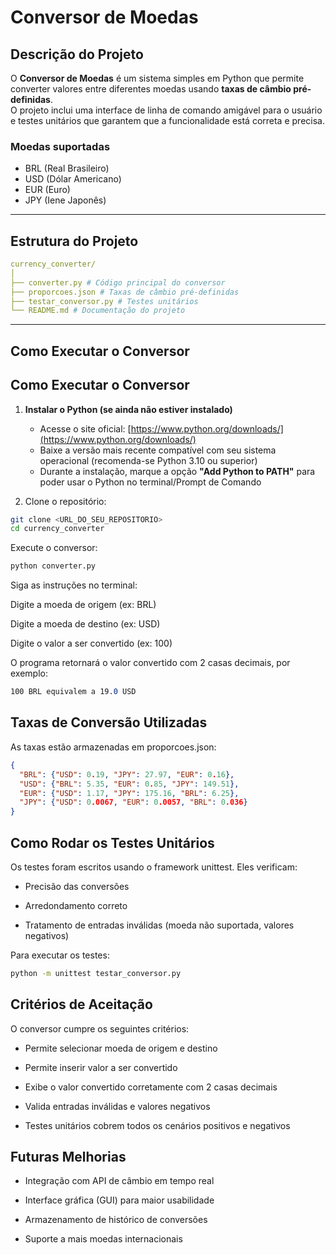 # Conversor de Moedas

## Descrição do Projeto
O **Conversor de Moedas** é um sistema simples em Python que permite converter valores entre diferentes moedas usando **taxas de câmbio pré-definidas**.  
O projeto inclui uma interface de linha de comando amigável para o usuário e testes unitários que garantem que a funcionalidade está correta e precisa.

### Moedas suportadas
- BRL (Real Brasileiro)  
- USD (Dólar Americano)  
- EUR (Euro)  
- JPY (Iene Japonês)

---

## Estrutura do Projeto
```yaml
currency_converter/
│
├── converter.py # Código principal do conversor
├── proporcoes.json # Taxas de câmbio pré-definidas
├── testar_conversor.py # Testes unitários
└── README.md # Documentação do projeto
```

---

## Como Executar o Conversor

## Como Executar o Conversor

1. **Instalar o Python (se ainda não estiver instalado)**  
   - Acesse o site oficial: [https://www.python.org/downloads/](https://www.python.org/downloads/)  
   - Baixe a versão mais recente compatível com seu sistema operacional (recomenda-se Python 3.10 ou superior)  
   - Durante a instalação, marque a opção **"Add Python to PATH"** para poder usar o Python no terminal/Prompt de Comando

2. Clone o repositório:
```bash
git clone <URL_DO_SEU_REPOSITORIO>
cd currency_converter
```
Execute o conversor:
```bash
python converter.py
```
Siga as instruções no terminal:

Digite a moeda de origem (ex: BRL)

Digite a moeda de destino (ex: USD)

Digite o valor a ser convertido (ex: 100)

O programa retornará o valor convertido com 2 casas decimais, por exemplo:

```css
100 BRL equivalem a 19.0 USD
```
## Taxas de Conversão Utilizadas

As taxas estão armazenadas em proporcoes.json:

```json
{
  "BRL": {"USD": 0.19, "JPY": 27.97, "EUR": 0.16},
  "USD": {"BRL": 5.35, "EUR": 0.85, "JPY": 149.51},
  "EUR": {"USD": 1.17, "JPY": 175.16, "BRL": 6.25},
  "JPY": {"USD": 0.0067, "EUR": 0.0057, "BRL": 0.036}
}
```

## Como Rodar os Testes Unitários

Os testes foram escritos usando o framework unittest. Eles verificam:

- Precisão das conversões

- Arredondamento correto

- Tratamento de entradas inválidas (moeda não suportada, valores negativos)

Para executar os testes:

```bash
python -m unittest testar_conversor.py
```

## Critérios de Aceitação

O conversor cumpre os seguintes critérios:

- Permite selecionar moeda de origem e destino

- Permite inserir valor a ser convertido

- Exibe o valor convertido corretamente com 2 casas decimais

- Valida entradas inválidas e valores negativos

- Testes unitários cobrem todos os cenários positivos e negativos

## Futuras Melhorias

- Integração com API de câmbio em tempo real

- Interface gráfica (GUI) para maior usabilidade

- Armazenamento de histórico de conversões

- Suporte a mais moedas internacionais
